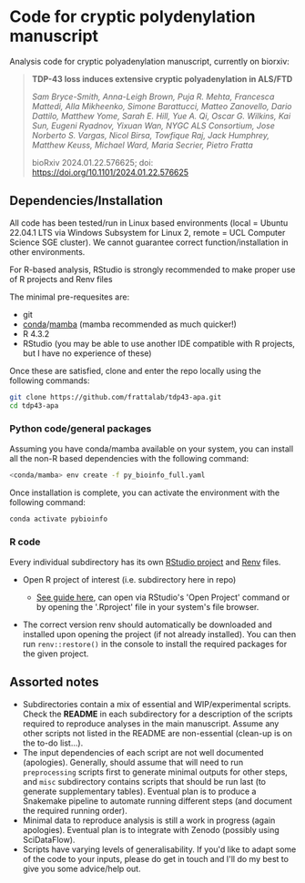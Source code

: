 # Code for cryptic polydenylation manuscript

Analysis code for cryptic polyadenylation manuscript, currently on biorxiv:

> **TDP-43 loss induces extensive cryptic polyadenylation in ALS/FTD**
>
>*Sam Bryce-Smith, Anna-Leigh Brown, Puja R. Mehta, Francesca Mattedi, Alla Mikheenko, Simone Barattucci, Matteo Zanovello, Dario Dattilo, Matthew Yome, Sarah E. Hill, Yue A. Qi, Oscar G. Wilkins, Kai Sun, Eugeni Ryadnov, Yixuan Wan, NYGC ALS Consortium, Jose Norberto S. Vargas, Nicol Birsa, Towfique Raj, Jack Humphrey, Matthew Keuss, Michael Ward, Maria Secrier, Pietro Fratta*
>
>bioRxiv 2024.01.22.576625; doi: https://doi.org/10.1101/2024.01.22.576625

## Dependencies/Installation

All code has been tested/run in Linux based environments (local = Ubuntu 22.04.1 LTS via Windows Subsystem for Linux 2, remote = UCL Computer Science SGE cluster). We cannot guarantee correct function/installation in other environments.

For R-based analysis, RStudio is strongly recommended to make proper use of R projects and Renv files

The minimal pre-requesites are:

- git
- [conda](https://conda.io/projects/conda/en/latest/user-guide/install/index.html)/[mamba](https://mamba.readthedocs.io/en/latest/installation.html) (mamba recommended as much quicker!)
- R 4.3.2
- RStudio (you may be able to use another IDE compatible with R projects, but I have no experience of these)

Once these are satisfied, clone and enter the repo locally using the following commands:

```bash
git clone https://github.com/frattalab/tdp43-apa.git
cd tdp43-apa
```

### Python code/general packages

Assuming you have conda/mamba available on your system, you can install all the non-R based dependencies with the following command:

```bash
<conda/mamba> env create -f py_bioinfo_full.yaml
```

Once installation is complete, you can activate the environment with the following command:

```bash
conda activate pybioinfo
```

### R code

Every individual subdirectory has its own [RStudio project](https://support.posit.co/hc/en-us/articles/200526207-Using-RStudio-Projects) and [Renv](https://rstudio.github.io/renv/articles/renv.html) files.

- Open R project of interest (i.e. subdirectory here in repo)

  - [See guide here](https://support.posit.co/hc/en-us/articles/200526207-Using-RStudio-Projects), can open via RStudio's 'Open Project' command or by opening the '.Rproject' file in your system's file browser.
- The correct version renv should automatically be downloaded and installed upon opening the project (if not already installed). You can then run `renv::restore()` in the console to install the required packages for the given project.

## Assorted notes

- Subdirectories contain a mix of essential and WIP/experimental scripts. Check the **README** in each subdirectory for a description of the scripts required to reproduce analyses in the main manuscript. Assume any other scripts not listed in the README are non-essential (clean-up is on the to-do list...).
- The input dependencies of each script are not well documented (apologies). Generally, should assume that will need to run `preprocessing` scripts first to generate minimal outputs for other steps, and `misc` subdirectory contains scripts that should be run last (to generate supplementary tables). Eventual plan is to produce a Snakemake pipeline to automate running different steps (and document the required running order).
- Minimal data to reproduce analysis is still a work in progress (again apologies). Eventual plan is to integrate with Zenodo (possibly using SciDataFlow).
- Scripts have varying levels of generalisability. If you'd like to adapt some of the code to your inputs, please do get in touch and I'll do my best to give you some advice/help out.
